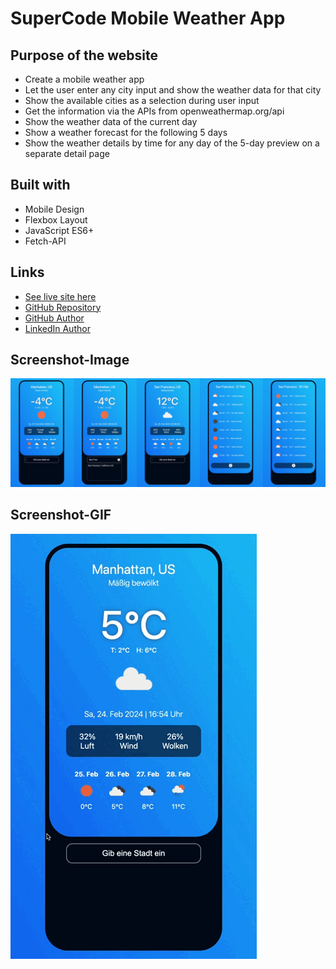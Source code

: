 # SuperCode Mobile Weather App

## Purpose of the website

- Create a mobile weather app
- Let the user enter any city input and show the weather data for that city
- Show the available cities as a selection during user input
- Get the information via the APIs from openweathermap.org/api
- Show the weather data of the current day
- Show a weather forecast for the following 5 days
- Show the weather details by time for any day of the 5-day preview on a separate detail page

## Built with

- Mobile Design
- Flexbox Layout
- JavaScript ES6+
- Fetch-API

## Links

- [See live site here](https://thomaserdmenger.github.io/superCode-Weather-App)
- [GitHub Repository](https://github.com/thomaserdmenger/superCode-Weather-App)
- [GitHub Author](https://github.com/thomaserdmenger)
- [LinkedIn Author](https://www.linkedin.com/in/thomaserdmenger/)

## Screenshot-Image

![](./assets/images/screenshot.jpg)

## Screenshot-GIF

![](./assets/images/screenshot.gif)
